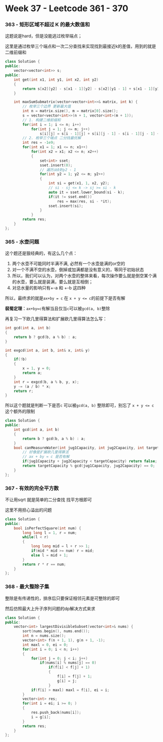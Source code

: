 <!--
 * @Description: 
 * @Versions: 
 * @Author: Vernon Cui
 * @Github: https://github.com/vernon97
 * @Date: 2021-06-14 00:05:39
 * @LastEditors: Vernon Cui
 * @LastEditTime: 2022-01-15 17:01:41
 * @FilePath: /Leetcode-notes/notes/week37.md
-->
# Week 37 - Leetcode 361 - 370

### 363 - 矩形区域不超过 K 的最大数值和

这题说是hard，但是没能逃过枚举端点；

这里是通过枚举三个端点和一次二分查找来实现找到最接近k的差值，用到的就是二维前缀和

```cpp
class Solution {
public:
    vector<vector<int>> s;
public:
    int get(int x1, int y1, int x2, int y2)
    {
        return s[x2][y2] - s[x1 - 1][y2] - s[x2][y1 - 1] + s[x1 - 1][y1 - 1];
    }

    int maxSumSubmatrix(vector<vector<int>>& matrix, int k) {
        // 枚举三个边界 更新最大值
        int n = matrix.size(), m = matrix[0].size();
        s = vector<vector<int>>(n + 1, vector<int>(m + 1));
        // 1. 构建二维前缀和
        for(int i = 1; i <= n; i++)
            for(int j = 1; j <= m; j++)
                s[i][j] = s[i - 1][j] + s[i][j - 1] - s[i - 1][j - 1] + matrix[i - 1][j - 1];
        // 2. 枚举三个端点 二分找最优解
        int res = -1e9;
        for(int x1 = 1; x1 <= n; x1++)
            for(int x2 = x1; x2 <= n; x2++)
            {
                set<int> sset;
                sset.insert(0); 
                // 遍历从0到y2 - 1
                for(int y2 = 1; y2 <= m; y2++)
                {
                    int si = get(x1, 1, x2, y2);
                    // si - sj <= k -> sj >= si - k
                    auto it = sset.lower_bound(si - k);
                    if(it != sset.end())
                        res = max(res, si - *it);
                    sset.insert(si);
                }
            }
        return res;
    }
};
```

### 365 - 水壶问题

这个题还是狠经典的，有这么几个点：

1. 两个水壶不可能同时半满不满, 必然有一个水壶是满的or空的
2. 对一个不满不空的水壶，倒掉或加满都是没有意义的，等同于初始状态
3. 所以，我们可以认为，对两个水壶的整体来看，每次操作要么就是倒空某个满的水壶，要么就是装满，要么就是互相倒；
4. 对总水量的影响只有+-a 和 +-b 这四种

所以，最终求的就是`ax+by = c` 在 `x + y <= c`的前提下是否有解

**裴蜀定理**：`ax+by=c`有解当且仅当`c`可以被`gcd(a, b)`整除

再复习一下欧几里得算法和扩展欧几里得算法怎么写：

```cpp
int gcd(int a, int b)
{
    return b ? gcd(b, a % b) : a;
}

int exgcd(int a, int b, int& x, int& y)
{
    if(!b)
    {
        x = 1, y = 0;
        return a;
    }
    int r = exgcd(b, a % b, y, x);
    y -= (a / b) * x;
    return r;
}
```

所以这个题就是判断一下是否`c` 可以被`gcd(a, b)` 整除即可，别忘了 `x + y <= c`这个额外的限制

```cpp
class Solution {
public:
    int gcd(int a, int b)
    {
        return b ? gcd(b, a % b) : a;
    }
    bool canMeasureWater(int jug1Capacity, int jug2Capacity, int targetCapacity) {
        // 好像是扩展欧几里得算法
        // ax + by = c 是否有解
        if(jug1Capacity + jug2Capacity < targetCapacity) return false;
        return targetCapacity % gcd(jug1Capacity, jug2Capacity) == 0;
    }
};
```

### 367 - 有效的完全平方数

不让用sqrt 就是简单的二分查找 找平方根即可

这里不用担心溢出的问题

```cpp
class Solution {
public:
    bool isPerfectSquare(int num) {
        long long l = 1, r = num;
        while(l < r)
        {
            long long mid = l + r >> 1;
            if(mid * mid >= num) r = mid;
            else l = mid + 1; 
        }
        return r * r == num;
    }
};
```

### 368 - 最大整除子集


整除是有传递性的，排序后只要保证相邻元素是可整除的即可

然后仿照最大上升子序列问题的dp解决方式来求

```cpp
class Solution {
public:
    vector<int> largestDivisibleSubset(vector<int>& nums) {
        sort(nums.begin(), nums.end());
        int n = nums.size();
        vector<int> f(n + 1, 1), g(n + 1, -1);
        int maxl = 0, ei = 0;
        for(int i = 0; i < n; i++)
        {
            for(int j = 0; j < i; j++)
                if(nums[i] % nums[j] == 0)
                    if(f[i] < f[j] + 1)
                    {
                        f[i] = f[j] + 1;
                        g[i] = j;
                    }
            if(f[i] > maxl) maxl = f[i], ei = i;
        }
        vector<int> res;
        for(int i = ei; i >= 0; )
        {
            res.push_back(nums[i]);
            i = g[i];
        }
        return res;
    }
};
```

